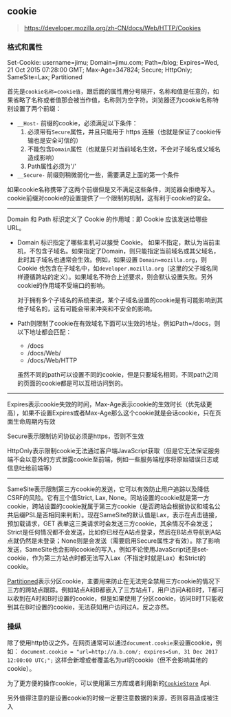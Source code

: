 ## cookie

> https://developer.mozilla.org/zh-CN/docs/Web/HTTP/Cookies

### 格式和属性

Set-Cookie: username=jimu; Domain=jimu.com; Path=/blog; Expires=Wed, 21 Oct 2015 07:28:00 GMT; Max-Age=347824; Secure; HttpOnly; SameSite=Lax; Partitioned

首先是`cookie名称=cookie值`，跟后面的属性用分号隔开，名称和值是任意的，如果省略了名称或者值那会被当作值，名称则为空字符。浏览器还为cookie名称特别设置了两个前缀：

- `__Host-` 前缀的cookie，必须满足以下条件：
  1. 必须带有`Secure`属性，并且只能用于 https 连接（也就是保证了cookie传输也是安全可信的）
  2. 不能包含`Domain`属性（也就是只对当前域名生效，不会对子域名或父域名造成影响）
  3. Path属性必须为'/'
- `__Secure-` 前缀则稍微弱化一些，需要满足上面的第一个条件

如果cookie名称携带了这两个前缀但是又不满足这些条件，浏览器会拒绝写入。cookie前缀对cookie的设置提供了一个限制的机制，这有利于cookie的安全。

---

Domain 和 Path 标识定义了 Cookie 的作用域：即 Cookie 应该发送给哪些 URL。

- Domain 标识指定了哪些主机可以接受 Cookie。
  如果不指定，默认为当前主机，不包含子域名。如果指定了Domain，则只能指定当前域名或其父域名，此时其子域名也通常会生效。例如，如果设置 `Domain=mozilla.org`，则 Cookie 也包含在子域名中，如`developer.mozilla.org`（这里的父子域名同样遵循跨站的定义）。如果域名不符合上述要求，则会默认设置失败。另外cookie的作用域不受端口的影响。

  对于拥有多个子域名的系统来说，某个子域名设置的cookie是有可能影响到其他子域名的，这有可能会带来冲突和不安全的影响。

- Path则限制了cookie在有效域名下面可以生效的地址，例如Path=/docs，则以下地址都会匹配：

  - /docs
  - /docs/Web/
  - /docs/Web/HTTP

  虽然不同的path可以设置不同的cookie，但是只要域名相同，不同path之间的页面的cookie都是可以互相访问到的。

---

Expires表示cookie失效的时间，Max-Age表示cookie的生效时长（优先级更高），如果不设置Expires或者Max-Age那么这个cookie就是会话cookie，只在页面生命周期内有效

Secure表示限制访问协议必须是https，否则不生效

HttpOnly表示限制cookie无法通过客户端JavaScript获取（但是它无法保证服务端不会以意外的方式泄露cookie至前端，例如一些服务端程序将原始错误日志或信息吐给前端等）

---

SameSite表示限制第三方cookie的发送，它可以有效防止用户追踪以及降低CSRF的风险。它有三个值Strict, Lax, None。同站设置的cookie就是第一方cookie，跨站设置的cookie就属于第三方cookie（是否跨站会根据协议和域名公共后缀PSL是否相同来判断）。现在SameSite的默认值是Lax，表示在点击链接，预加载请求，GET 表单这三类请求时会发送三方cookie，其余情况不会发送；Strict是任何情况都不会发送，比如你已经在A站点登录，然后在B站点导航到A站点就仍然是未登录；None则是会发送（需要启用Secure属性才有效）。除了影响发送，SameSite也会影响cookie的写入，例如不论使用JavaScript还是set-cookie，作为第三方站点时都无法写入Lax（不指定时就是Lax）和Strict的cookie。

[Partitioned](https://developer.mozilla.org/zh-CN/docs/Web/Privacy/Privacy_sandbox/Partitioned_cookies)表示分区cookie，主要用来防止在无法完全禁用三方cookie的情况下三方的跨站点跟踪。例如站点A和B都嵌入了三方站点T，用户访问A和B时，T都可以收到在A时和B时设置的cookie，但是如果使用了分区cookie，访问B时T只能收到其在B时设置的cookie，无法获知用户访问过A，反之亦然。

### 操纵

除了使用http协议之外，在网页通常可以通过`document.cookie`来设置cookie，例如：
`document.cookie = "url=http://a.b.com/; expires=Sun, 31 Dec 2017 12:00:00 UTC;";`
这样会新增或者覆盖名为url的cookie（但不会影响其他的cookie）。

为了更方便的操作cookie，可以使用第三方库或者利用新的[`CookieStore`](https://developer.mozilla.org/zh-CN/docs/Web/API/CookieStore) Api.

另外值得注意的是设置cookie的时候一定要注意数据的来源，否则容易造成被注入
